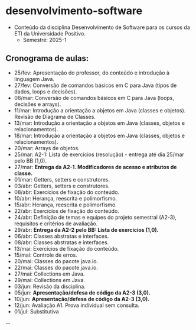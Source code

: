 # desenvolvimento-software
- Conteúdo da disciplina Desenvolvimento de Software para os cursos da ETI da Universidade Positivo.
    - Semestre: 2025-1

## Cronograma de aulas:
- 25/fev: Apresentação do professor, do conteúdo e introdução à linguagem Java.
- 27/fev: Conversão de comandos básicos em C para Java (tipos de dados, loops e decisões).
- 06/mar: Conversão de comandos básicos em C para Java (loops, decisões e arrays).
- 11/mar: Introdução a orientação a objetos em Java (classes e objetos). Revisão de Diagrama de Classes.
- 13/mar: Introdução a orientação a objetos em Java (classes, objetos e relacionamentos).
- 18/mar: Introdução a orientação a objetos em Java (classes, objetos e relacionamentos).
- 20/mar: Arrays de objetos.
- 25/mar: A2-1: Lista de exercícios (resolução) - entrega até dia 25/mar pelo BB (1,0).
- 27/mar: **Entrega da A2-1. Modificadores de acesso e atributos de classe.**
- 01/mar: Getters, setters e construtores.
- 03/abr: Getters, setters e construtores.
- 08/abr: Exercícios de fixação do conteúdo.
- 10/abr: Herança, reescrita e polimorfismo.
- 15/abr: Herança, reescrita e polimorfismo.
- 22/abr: Exercícios de fixação do conteúdo.
- 24/abr: Definição de temas e equipes do projeto semestral (A2-3), requisitos e critérios de avaliação.
- 29/abr: **Entrega da A2-2 pelo BB: Lista de exercícios (1,0).**
- 06/abr: Classes abstratas e interfaces.
- 08/abr: Classes abstratas e interfaces.
- 13/mai: Exercícios de fixação do conteúdo.
- 15/mai: Controle de erros.
- 20/mai: Classes do pacote java.io.
- 22/mai: Classes do pacote java.io.
- 27/mai: Collections em Java.
- 29/mai: Collections em Java.
- 03/jun: Revisão da disciplina.
- 05/jun: **Apresentação/defesa de código da A2-3 (3,0).**
- 10/jun: **Apresentação/defesa de código da A2-3 (3,0).**
- 12/jun: Avaliação A1. Prova individual sem consulta.
- 01/jul: Substitutiva

--
